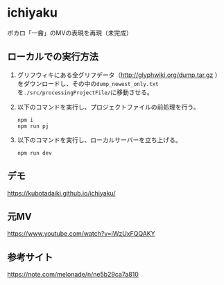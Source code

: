 # ichiyaku

ボカロ「一龠」のMVの表現を再現（未完成）

## ローカルでの実行方法
1. グリフウィキにある全グリフデータ（http://glyphwiki.org/dump.tar.gz ）をダウンロードし、その中の`dump_newest_only.txt`を`./src/processingProjectFile/`に移動させる。

1. 以下のコマンドを実行し、プロジェクトファイルの前処理を行う。
    ```
    npm i
    npm run pj
    ```

1. 以下のコマンドを実行し、ローカルサーバーを立ち上げる。
    ```
    npm run dev
    ```

## デモ
https://kubotadaiki.github.io/ichiyaku/

## 元MV
https://www.youtube.com/watch?v=iWzUxFQQAKY

## 参考サイト
https://note.com/melonade/n/ne5b29ca7a810